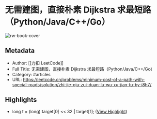 # 无需建图，直接朴素 Dijkstra 求最短路（Python/Java/C++/Go）

![rw-book-cover](https://readwise-assets.s3.amazonaws.com/static/images/article0.00998d930354.png)

## Metadata
- Author: [[力扣 LeetCode]]
- Full Title: 无需建图，直接朴素 Dijkstra 求最短路（Python/Java/C++/Go）
- Category: #articles
- URL: https://leetcode.cn/problems/minimum-cost-of-a-path-with-special-roads/solution/zhi-jie-qiu-zui-duan-lu-wu-xu-jian-tu-by-i8h7/

## Highlights
- long t = (long) target[0] << 32 | target[1]; ([View Highlight](https://read.readwise.io/read/01gzaj0txzzzppm4kvm12txtg7))

